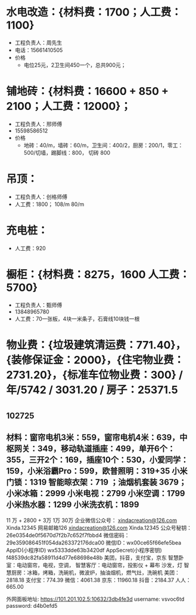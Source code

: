 # 水电改造：{材料费：1700；人工费：1100}
  - 工程负责人：周先生
  - 电话：15661410505
  - 价格
    - 电位25元，2卫生间450一个，总共900元；
 # 铺地砖：{材料费：16600 + 850 + 2100；人工费：12000}；
  - 工程负责人：邢师傅
  - 15598586512
  - 价格
    - 地砖：40/m，墙砖：60/m，卫生间：400/2，厨房：200/1，零工：500/切墙，踢脚线：800， 切砖 800
# 吊顶：
  - 工程负责人：创格师傅
  - 人工费：1800； 108/m 80/m
# 充电桩：
  - 人工费：920
# 橱柜：{材料费：8275，1600  人工费：5700}
  - 工程负责人：甄师傅 
  - 13848965780
  - 人工费：70一张板，4块一米条子，石膏线10块钱一根 
# 物业费：{垃圾建筑清运费：771.40}，{装修保证金：2000}，{住宅物业费：2731.20}，{标准车位物业费：300} /年/5742 / 3031.20  / 房子：25371.5 
# 
## 102725
## 材料：窗帘电机3米：559，窗帘电机4米：639，中枢网关：349，移动轨道插座：499，单开6个：355，三开2个：169，插座10个：530，小爱同学：159，小米浴霸Pro：599，欧普照明：319+35 小米门锁：1319 智能晾衣架：719 ；油烟机套装 3679；小米冰箱：2999 小米电视：2799 小米空调：1799 小米热水器：1299 小米洗衣机：1899
11 万 + 2800 + 3万 1万 30万 
 企业微信公众号：
 xindacreation@126.com Xinda.12345
 网易邮箱126
 xindacreation@126.com Xinda.12345
 公众号秘钥：26e0354de0f5670d7f2b7c652f7fbbd4
微信密码：29e359086451f054da263372176dca00
微信ID：wx00ce65f66efe5bea
AppID(小程序ID)	wx5333dde63b3420df
AppSecret(小程序密钥)	f48539dc82fa58911d4d77e68698e48b
美团，抖音，支付宝，京东
智慧卧室：电动窗帘，电视，空调，
智慧客厅：电动窗帘，投影仪 + 幕布  沙发，灯
智慧厨房：冰箱，烤箱，洗碗机，微波炉，抽油烟机，燃气灶，洗碗机
美团：2818.18
支付宝：774.39
微信：4061.38
京东：11960.18
抖音：2184.37
人人：665.00

 外网面板地址: https://101.201.102.5:10632/3db4fe3d
username: vsvoc6td
password: d4b0efd5
